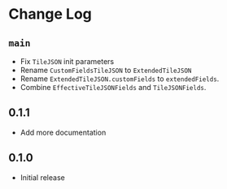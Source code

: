 #  Change Log

## `main`
* Fix `TileJSON` init parameters
* Rename `CustomFieldsTileJSON` to `ExtendedTileJSON`
* Rename `ExtendedTileJSON.customFields` to `extendedFields`.
* Combine `EffectiveTileJSONFields` and `TileJSONFields`.

## 0.1.1
* Add more documentation

## 0.1.0
* Initial release
